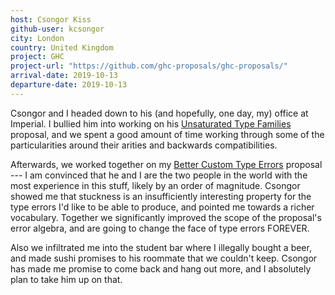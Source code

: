 ```yaml
---
host: Csongor Kiss
github-user: kcsongor
city: London
country: United Kingdom
project: GHC
project-url: "https://github.com/ghc-proposals/ghc-proposals/"
arrival-date: 2019-10-13
departure-date: 2019-10-13
---
```


Csongor and I headed down to his (and hopefully, one day, my) office at
Imperial. I bullied him into working on his [Unsaturated Type Families][unsat]
proposal, and we spent a good amount of time working through some of the
particularities around their arities and backwards compatibilities.

[unsat]: https://github.com/ghc-proposals/ghc-proposals/pull/242

Afterwards, we worked together on my [Better Custom Type Errors][errors]
proposal --- I am convinced that he and I are the two people in the world with
the most experience in this stuff, likely by an order of magnitude. Csongor
showed me that stuckness is an insufficiently interesting property for the
type errors I'd like to be able to produce, and pointed me towards a richer
vocabulary. Together we significantly improved the scope of the proposal's error
algebra, and are going to change the face of type errors FOREVER.

[errors]: https://github.com/ghc-proposals/ghc-proposals/pull/278

Also we infiltrated me into the student bar where I illegally bought a beer, and
made sushi promises to his roommate that we couldn't keep. Csongor has made me
promise to come back and hang out more, and I absolutely plan to take him up on
that.

